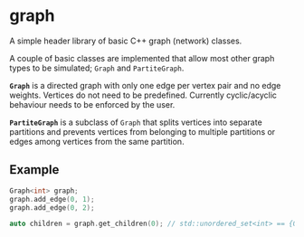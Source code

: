 # graph

A simple header library of basic C++ graph (network) classes.

A couple of basic classes are implemented that allow most other graph types to be simulated; `Graph` and `PartiteGraph`.
 
**`Graph`** is a directed graph with only one edge per vertex pair and no edge weights. Vertices do not need to be
  predefined. Currently cyclic/acyclic behaviour needs to be enforced by the user. 
  
**`PartiteGraph`** is a subclass of `Graph` that splits vertices into separate partitions and prevents vertices from
  belonging to multiple partitions or edges among vertices from the same partition.

## Example

```cpp
Graph<int> graph;
graph.add_edge(0, 1);
graph.add_edge(0, 2);

auto children = graph.get_children(0); // std::unordered_set<int> == {0, 1}
```

